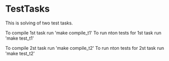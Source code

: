 # TestTasks

This is solving of two test tasks.

To compile 1st task run 'make compile_t1'
To run nton tests for 1st task run 'make test_t1'

To compile 2st task run 'make compile_t2'
To run nton tests for 2st task run 'make test_t2'


